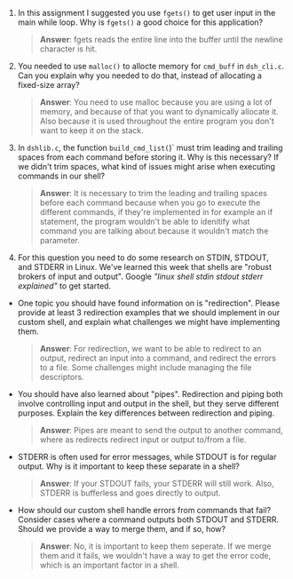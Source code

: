 1. In this assignment I suggested you use `fgets()` to get user input in the main while loop. Why is `fgets()` a good choice for this application?

    > **Answer**: fgets reads the entire line into the buffer until the newline character is hit.

2. You needed to use `malloc()` to allocte memory for `cmd_buff` in `dsh_cli.c`. Can you explain why you needed to do that, instead of allocating a fixed-size array?

    > **Answer**:  You need to use malloc because you are using a lot of memory, and because of that you want to dynamically allocate it. Also because it is used throughout the entire program you don't want to keep it on the stack.


3. In `dshlib.c`, the function `build_cmd_list(`)` must trim leading and trailing spaces from each command before storing it. Why is this necessary? If we didn't trim spaces, what kind of issues might arise when executing commands in our shell?

    > **Answer**:  It is necessary to trim the leading and trailing spaces before each command because when you go to execute the different commands, if they're implemented in for example an if statement, the program wouldn't be able to idenitify what command you are talking about because it wouldn't match the parameter. 

4. For this question you need to do some research on STDIN, STDOUT, and STDERR in Linux. We've learned this week that shells are "robust brokers of input and output". Google _"linux shell stdin stdout stderr explained"_ to get started.

- One topic you should have found information on is "redirection". Please provide at least 3 redirection examples that we should implement in our custom shell, and explain what challenges we might have implementing them.

    > **Answer**:  For redirection, we want to be able to redirect to an output, redirect an input into a command, and redirect the errors to a file. Some challenges might include managing the file descriptors. 

- You should have also learned about "pipes". Redirection and piping both involve controlling input and output in the shell, but they serve different purposes. Explain the key differences between redirection and piping.

    > **Answer**: Pipes are meant to send the output to another command, where as redirects redirect input or output to/from a file.

- STDERR is often used for error messages, while STDOUT is for regular output. Why is it important to keep these separate in a shell?

    > **Answer**:  If your STDOUT fails, your STDERR will still work. Also, STDERR is bufferless and goes directly to output.

- How should our custom shell handle errors from commands that fail? Consider cases where a command outputs both STDOUT and STDERR. Should we provide a way to merge them, and if so, how?

    > **Answer**:  No, it is important to keep them seperate. If we merge them and it fails, we wouldn't have a way to get the error code, which is an important factor in a shell.
